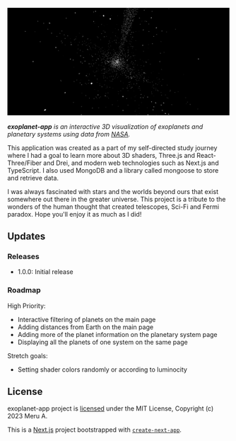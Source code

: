 ![Alt text](/public/image.png)

_**exoplanet-app** is an interactive 3D visualization of exoplanets and planetary systems using data from [NASA](https://exoplanetarchive.ipac.caltech.edu/docs/API_PS_columns.html)._

This application was created as a part of my self-directed study journey where I had a goal to learn more about 3D shaders, Three.js and React-Three/Fiber and Drei, and modern web technologies such as Next.js and TypeScript. I also used MongoDB and a library called mongoose to store and retrieve data.

I was always fascinated with stars and the worlds beyond ours that exist somewhere out there in the greater universe. This project is a tribute to the wonders of the human thought that created telescopes, Sci-Fi and Fermi paradox. Hope you'll enjoy it as much as I did!

## Updates
### Releases

- 1.0.0: Initial release

### Roadmap

High Priority:

- Interactive filtering of planets on the main page
- Adding distances from Earth on the main page
- Adding more of the planet information on the planetary system page
- Displaying all the planets of one system on the same page

Stretch goals:

- Setting shader colors randomly or according to luminocity

## License

exoplanet-app project is [licensed](/LICENSE) under the MIT License, Copyright (c) 2023 Meru A.

This is a [Next.js](https://nextjs.org/) project bootstrapped with [`create-next-app`](https://github.com/vercel/next.js/tree/canary/packages/create-next-app).
